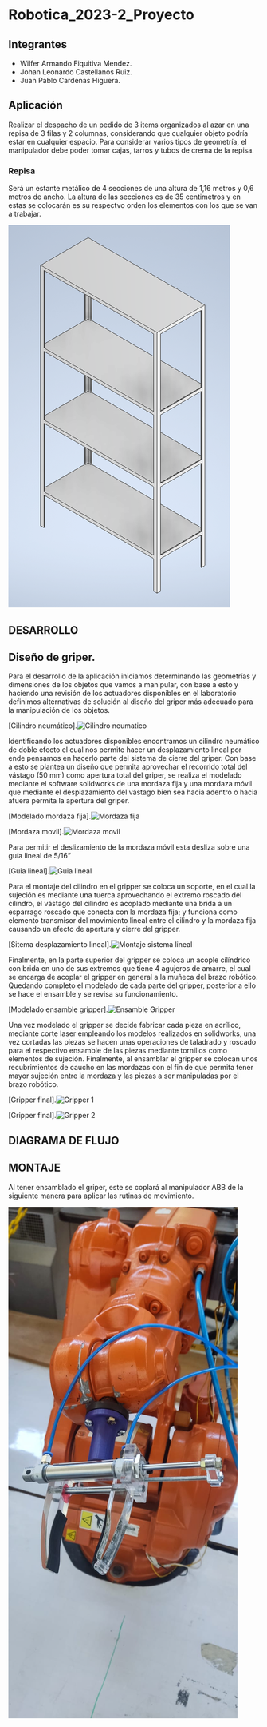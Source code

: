 
# Robotica_2023-2_Proyecto
## Integrantes

- Wilfer Armando Fiquitiva Mendez.
- Johan Leonardo Castellanos Ruiz.
- Juan Pablo Cardenas Higuera.

## Aplicación
Realizar el despacho de un pedido de 3 items organizados al azar en una repisa de 3 filas y 2 columnas, considerando
que cualquier objeto podría estar en cualquier espacio.
Para considerar varios tipos de geometría, el manipulador debe poder tomar cajas, tarros y tubos de crema de la
repisa.

### Repisa
Será un estante metálico de 4 secciones de una altura de 1,16 metros y 0,6 metros de ancho. La altura de las secciones es de 35 centimetros y en estas se colocarán es su respectvo orden los elementos con los que se van a trabajar.

![](Captura%20estante.PNG)

## DESARROLLO
## Diseño de griper.
Para el desarrollo de la aplicación iniciamos determinando las geometrías y dimensiones de los objetos que vamos a manipular, con base a esto y haciendo una revisión de los actuadores disponibles en el laboratorio definimos alternativas de solución al diseño del griper más adecuado para la manipulación de los objetos.

[Cilindro neumático].![Cilindro neumatico](https://github.com/jcardenash99/Robotica_2023-2_Proyecto/assets/143892609/96a0d4c6-70ed-4c84-aaaa-deb1d579d2e2)

Identificando los actuadores disponibles encontramos un cilindro neumático de doble efecto el cual nos permite hacer un desplazamiento lineal por ende pensamos en hacerlo parte del sistema de cierre del griper.
Con base a esto se plantea un diseño que permita aprovechar el recorrido total del vástago (50 mm) como apertura total del griper, se realiza el modelado mediante el software solidworks de una mordaza fija y una mordaza móvil que mediante el desplazamiento del vástago bien sea hacia adentro o hacia afuera permita la apertura del griper.

[Modelado mordaza fija].![Mordaza fija](https://github.com/jcardenash99/Robotica_2023-2_Proyecto/assets/143892609/ddd506c8-f69f-4df9-b5bb-150d93bdf28b)

[Mordaza movil].![Mordaza movil](https://github.com/jcardenash99/Robotica_2023-2_Proyecto/assets/143892609/ae269348-f2be-4948-9f59-d09fdcafe0aa)

Para permitir el deslizamiento de la mordaza móvil esta desliza sobre una guía lineal de 5/16”

[Guia lineal].![Guia lineal](https://github.com/jcardenash99/Robotica_2023-2_Proyecto/assets/143892609/7ff12eed-9446-4507-aeb2-b401a5ecb8ed)

Para el montaje del cilindro en el gripper se coloca un soporte, en el cual la sujeción es mediante una tuerca aprovechando el extremo roscado del cilindro, el vástago del cilindro es acoplado mediante una brida a un esparrago roscado que conecta con la mordaza fija; y funciona como elemento transmisor del movimiento lineal entre el cilindro y la mordaza fija causando un efecto de apertura y cierre del gripper. 

[Sitema desplazamiento lineal].![Montaje sistema lineal](https://github.com/jcardenash99/Robotica_2023-2_Proyecto/assets/143892609/b0fadd8d-b5ed-4a1a-ad1e-635305627ee2)

Finalmente, en la parte superior del gripper se coloca un acople cilíndrico con brida en uno de sus extremos que tiene 4 agujeros de amarre, el cual se encarga de acoplar el gripper en general a la muñeca del brazo robótico. Quedando completo el modelado de cada parte del gripper, posterior a ello se hace el ensamble y se revisa su funcionamiento.

[Modelado ensamble gripper].![Ensamble Gripper](https://github.com/jcardenash99/Robotica_2023-2_Proyecto/assets/143892609/35a65497-31df-4701-af4a-80de20e51cbf)

Una vez modelado el gripper se decide fabricar cada pieza en acrílico, mediante corte laser empleando los modelos realizados en solidworks, una vez cortadas las piezas se hacen unas operaciones de taladrado y roscado para el respectivo ensamble de las piezas mediante tornillos como elementos de sujeción. 
Finalmente, al ensamblar el gripper se colocan unos recubrimientos de caucho en las mordazas con el fin de que permita tener mayor sujeción entre la mordaza y las piezas a ser manipuladas por el brazo robótico.


[Gripper final].![Gripper 1](https://github.com/jcardenash99/Robotica_2023-2_Proyecto/assets/143892609/34e79934-07d5-40fa-97d0-df7b2a4075b8)

[Gripper final].![Gripper 2](https://github.com/jcardenash99/Robotica_2023-2_Proyecto/assets/143892609/1fe344f2-9c2b-4cdb-878e-6054e6e24031)

## DIAGRAMA DE FLUJO
## MONTAJE

Al tener ensamblado el griper, este se coplará al manipulador ABB de la siguiente manera para aplicar las rutinas de movimiento.

![](griper%20montado.jpg)

